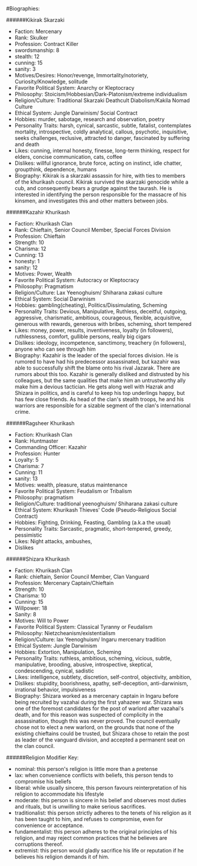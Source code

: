 #Biographies:

######Kikirak Skarzaki
 - Faction: Mercenary
 - Rank: Skulker
 - Profession: Contract Killer
 - swordsmanship: 8
 - stealth: 12
 - cunning: 15
 - sanity: 3
 - Motives/Desires: Honor/revenge, Immortality/notoriety, Curiosity/Knowledge, solitude
 - Favorite Political System: Anarchy or Kleptocracy
 - Philosophy: Stoicism/Hobbesian/Dark-Platonism/extreme individualism
 - Religion/Culture: Traditional Skarzaki Deathcult Diabolism/Kakila Nomad Culture
 - Ethical System: Jungle Darwinism/ Social Contract
 - Hobbies: murder, sabotage, research and observation, poetry
 - Personality Traits: harsh, cynical, sarcastic, subtle, fatalist, contemplates mortality, introspective, coldly analytical, callous, psychotic, inquisitive, seeks challenges, reclusive, attracted to danger, fascinated by suffering and death
 - Likes: cunning, internal honesty, finesse, long-term thinking, respect for elders, concise communication, cats, coffee
 - Dislikes: willful ignorance, brute force, acting on instinct, idle chatter, groupthink, dependence, humans
 - Biography: Kikirak is a skarzaki assassin for hire, with ties to members of the khurikash council. Kikirak survived the skarzaki genocide while a cub, and consequently bears a grudge against the taurash. He is interested in identifying the person responsible for the massacre of his kinsmen, and investigates this and other matters between jobs.

######Kazahir Khurikash
 - Faction: Khurikash Clan
 - Rank: Chieftain, Senior Council Member, Special Forces Division
 - Profession: Chieftain
 - Strength: 10
 - Charisma: 12
 - Cunning: 13
 - honesty: 1
 - sanity: 12
 - Motives: Power, Wealth
 - Favorite Political System: Autocracy or Kleptocracy
 - Philosophy: Pragmatism
 - Religion/Culture: Lax Yeenoghuism/ Shiharana zakasi culture
 - Ethical System: Social Darwinism
 - Hobbies: gambling(cheating), Politics/Dissimulating, Scheming
 - Personality Traits: Devious, Manipulative, Ruthless, deceitful, outgoing, aggressive, charismatic, ambitious, courageous, flexible, acquisitive, generous with rewards, generous with bribes, scheming, short tempered
 - Likes: money, power, results, inventiveness, loyalty (in followers), ruthlessness, comfort, gullible persons, really big cigars
 - Dislikes: ideology, incompetence, sanctimony, treachery (in followers), anyone who can see through him
 - Biography: Kazahir is the leader of the special forces division. He is rumored to have had his predecessor assassinated, but kazahir was able to successfully shift the blame onto his rival Jazarak. There are rumors about this too. Kazahir is generally disliked and distrusted by his colleagues, but the same qualities that make him an untrustworthy ally make him a devious tactician. He gets along well with Hazrak and Shizara in politics, and is careful to keep his top underlings happy, but has few close friends. As head of the clan's stealth troops, he and his warriors are responsible for a sizable segment of the clan's international crime.

######Ragsheer Khurikash
 - Faction: Khurikash Clan
 - Rank: Huntmaster
 - Commanding Officer: Kazahir
 - Profession: Hunter
 - Loyalty: 5
 - Charisma: 7
 - Cunning: 11
 - sanity: 13
 - Motives: wealth, pleasure, status maintenance
 - Favorite Political System: Feudalism or Tribalism
 - Philosophy: pragmatism
 - Religion/Culture: traditional yeenoghuism/ Shiharana zakasi culture
 - Ethical System: Khurikash Thieves' Code (Pseudo-Religious Social Contract)
 - Hobbies: Fighting, Drinking, Feasting, Gambling (a.k.a the usual)
 - Personality Traits: Sarcastic, pragmatic, short-tempered, greedy, pessimistic
 - Likes: Night attacks, ambushes, 
 - Dislikes

######Shizara Khurikash
 - Faction: Khurikash Clan
 - Rank: chieftain, Senior Council Member, Clan Vanguard
 - Profession: Mercenary Captain/Chieftain
 - Strength: 10
 - Charisma: 10
 - Cunning: 15
 - Willpower: 18
 - Sanity: 8
 - Motives: Will to Power
 - Favorite Political System: Classical Tyranny or Feudalism
 - Philosophy: Nietzcheanism/existentialism
 - Religion/Culture: lax Yeenoghuism/ Ingaru mercenary tradition
 - Ethical System: Jungle Darwinism
 - Hobbies: Extortion, Manipulation, Scheming
 - Personality Traits: ruthless, ambitious, scheming, vicious, subtle, manipulative, brooding, abusive, introspective, skeptical, condescending, cynical, sadistic
 - Likes: intelligence, subtlety, discretion, self-control, objectivity, ambition, 
 - Dislikes: stupidity, boorishness, apathy, self-deception, anti-darwinism, irrational behavior, impulsiveness
 - Biography: Shizara worked as a mercenary captain in Ingaru before being recruited by vazahai during the first yahazeer war. Shizara was one of the foremost candidates for the post of warlord after vazahai's death, and for this reason was suspected of complicity in the assassination, though this was never proved. The council eventually chose not to elect a new warlord, on the grounds that none of the existing chieftains could be trusted, but Shizara chose to retain the post as leader of the vanguard division, and accepted a permanent seat on the clan council. 

 

######Religion Modifier Key:
 - nominal: this person's religion is little more than a pretense
 - lax: when convenience conflicts with beliefs, this person tends to compromise his beliefs
 - liberal: while usually sincere, this person favours reinterpretation of his religion to accommodate his lifestyle
 - moderate: this person is sincere in his belief and observes most duties and rituals, but is unwilling to make serious sacrifices.
 - traditionalist: this person strictly adheres to the tenets of his religion as it has been taught to him, and refuses to compromise, even for convenience or acceptance.
 - fundamentalist: this person adheres to the original principles of his religion, and may reject common practices that he believes are corruptions thereof.
 - extremist: this person would gladly sacrifice his life or reputation if he believes his religion demands it of him.


